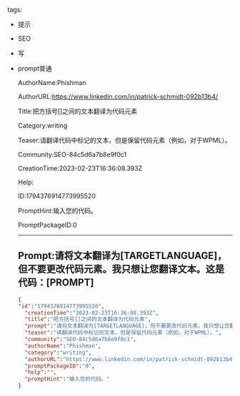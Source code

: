   tags: 
- 提示
- SEO
- 写
- prompt普通

  AuthorName:Phishman

  AuthorURL:https://www.linkedin.com/in/patrick-schmidt-092b13b4/

  Title:把方括号[]之间的文本翻译为代码元素

  Category:writing

  Teaser:请翻译代码中标记的文本，但是保留代码元素（例如，对于WPML）。

  Community:SEO-84c5d6a7b8e9f0c1

  CreationTime:2023-02-23T16:36:08.393Z

  Help:

  ID:1794376914773995520

  PromptHint:输入您的代码。

  PromptPackageID:0

  ---

  ## Prompt:请将文本翻译为[TARGETLANGUAGE]，但不要更改代码元素。我只想让您翻译文本。这是代码：[PROMPT]

  ```json
  {
  "id":"1794376914773995520",
    "creationTime":"2023-02-23T16:36:08.393Z",
    "title":"把方括号[]之间的文本翻译为代码元素",
    "prompt":"请将文本翻译为[TARGETLANGUAGE]，但不要更改代码元素。我只想让您翻译文本。这是代码：[PROMPT]",
    "teaser":"请翻译代码中标记的文本，但是保留代码元素（例如，对于WPML）。",
    "community":"SEO-84c5d6a7b8e9f0c1",
    "authorName":"Phishman",
    "category":"writing",
    "authorURL":"https://www.linkedin.com/in/patrick-schmidt-092b13b4/",
    "promptPackageID":"0",
    "help":"",
    "promptHint":"输入您的代码。"
  }
  ```
